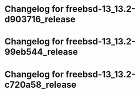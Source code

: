 # Changelog for freebsd-13_13.2-d903716_release
# Changelog for freebsd-13_13.2-99eb544_release
# Changelog for freebsd-13_13.2-c720a58_release
